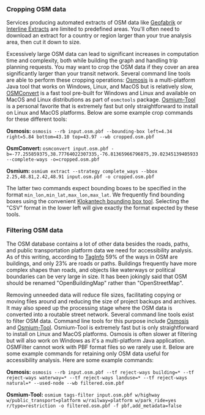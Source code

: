 ### Cropping OSM data

Services producing automated extracts of OSM data like [Geofabrik](http://download.geofabrik.de) or [Interline Extracts](https://www.interline.io/osm/extracts/) are limited to predefined areas. You'll often need to download an extract for a country or region larger than your true analysis area, then cut it down to size. 

Excessively large OSM data can lead to significant increases in computation time and complexity, both while building the graph and handling trip planning requests. You may want to crop the OSM data if they cover an area significantly larger than your transit network. Several command line tools are able to perform these cropping operations: [Osmosis](https://wiki.openstreetmap.org/wiki/Osmosis) is a multi-platform Java tool that works on Windows, Linux, and MacOS but is relatively slow, [OSMConvert](https://wiki.openstreetmap.org/wiki/Osmconvert) is a fast tool pre-built for Windows and Linux and available on MacOS and Linux distributions as part of `osmctools` package. [Osmium-Tool](https://wiki.openstreetmap.org/wiki/Osmium) is a personal favorite that is extremely fast but only straightforward to install on Linux and MacOS platforms. Below are some example crop commands for these different tools:

**Osmosis:** `osmosis --rb input.osm.pbf --bounding-box left=4.34 right=5.84 bottom=43.10 top=43.97 --wb cropped.osm.pbf`

**OsmConvert:** `osmconvert input.osm.pbf -b=-77.255859375,38.77764022307335,-76.81365966796875,39.02345139405933 --complete-ways -o=cropped.osm.pbf`

**Osmium:** `osmium extract --strategy complete_ways --bbox 2.25,48.81,2.42,48.91 input.osm.pbf -o cropped.osm.pbf`

The latter two commands expect bounding boxes to be specified in the format `min_lon,min_lat,max_lon,max_lat`. We frequently find bounding boxes using the convenient [Klokantech bounding box tool](https://boundingbox.klokantech.com/). Selecting the "CSV" format in the lower left will give exactly the format expected by these tools.

### Filtering OSM data

The OSM database contains a lot of other data besides the roads, paths, and public transportation platform data we need for accessibility analysis. As of this writing, according to [TagInfo](https://taginfo.openstreetmap.org/) 59% of the ways in OSM are buildings, and only 23% are roads or paths. Buildings frequently have more complex shapes than roads, and objects like waterways or political boundaries can be very large in size. It has been jokingly said that OSM should be renamed "OpenBuildingMap" rather than "OpenStreetMap".

Removing unneeded data will reduce file sizes, facilitating copying or moving files around and reducing the size of project backups and archives. It may also speed up the processing stage where the OSM data is converted into a routable street network. Several command line tools exist to filter OSM data. Command line tools for this purpose include [Osmosis](https://wiki.openstreetmap.org/wiki/Osmosis) and [Osmium-Tool](https://osmcode.org/osmium-tool/). Osmium-Tool is extremely fast but is only straightforward to install on Linux and MacOS platforms. Osmosis is often slower at filtering but will also work on Windows as it's a multi-platform Java application. OSMFilter cannot work with PBF format files so we rarely use it. Below are some example commands for retaining only OSM data useful for accessibility analysis. Here are some example commands:

**Osmosis:** `osmosis --rb input.osm.pbf --tf reject-ways building=* --tf reject-ways waterway=* --tf reject-ways landuse=* --tf reject-ways natural=* --used-node --wb filtered.osm.pbf`

**Osmium-Tool:** `osmium tags-filter input.osm.pbf w/highway w/public_transport=platform w/railway=platform w/park_ride=yes r/type=restriction -o filtered.osm.pbf -f pbf,add_metadata=false`
